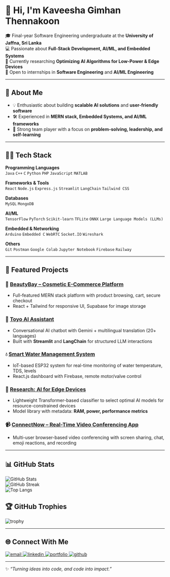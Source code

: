 # 👋 Hi, I'm Kaveesha Gimhan Thennakoon  

🎓 Final-year Software Engineering undergraduate at the **University of Jaffna, Sri Lanka**  
💻 Passionate about **Full-Stack Development, AI/ML, and Embedded Systems**  
🔬 Currently researching **Optimizing AI Algorithms for Low-Power & Edge Devices**  
🌱 Open to internships in **Software Engineering** and **AI/ML Engineering**  

---

## 🚀 About Me  
- 💡 Enthusiastic about building **scalable AI solutions** and **user-friendly software**  
- 🛠 Experienced in **MERN stack, Embedded Systems, and AI/ML frameworks**  
- 🤝 Strong team player with a focus on **problem-solving, leadership, and self-learning**  

---

## 🧑‍💻 Tech Stack  

**Programming Languages**  
`Java` `C++` `C` `Python` `PHP` `JavaScript` `MATLAB`  

**Frameworks & Tools**  
`React` `Node.js` `Express.js` `Streamlit` `LangChain` `Tailwind CSS`  

**Databases**  
`MySQL` `MongoDB`  

**AI/ML**  
`TensorFlow` `PyTorch` `Scikit-learn` `TFLite` `ONNX` `Large Language Models (LLMs)`  

**Embedded & Networking**  
`Arduino` `Embedded C` `WebRTC` `Socket.IO` `Wireshark`  

**Others**  
`Git` `Postman` `Google Colab` `Jupyter Notebook` `Firebase` `Railway`  

---

## 📌 Featured Projects  

### 💄 [BeautyBay – Cosmetic E-Commerce Platform](https://github.com/kaveeshagimhan/Cosmetic-E-commerce-platform)  
- Full-featured MERN stack platform with product browsing, cart, secure checkout  
- React + Tailwind for responsive UI, Supabase for image storage  

### 🤖 [Toyo AI Assistant](https://github.com/kaveeshagimhan/Toyo-Chat)  
- Conversational AI chatbot with Gemini + multilingual translation (20+ languages)  
- Built with **Streamlit** and **LangChain** for structured LLM interactions  

### 💧 [Smart Water Management System](https://github.com/Dama-27/Real-Time-Household-Water-Management-System)  
- IoT-based ESP32 system for real-time monitoring of water temperature, TDS, levels  
- React.js dashboard with Firebase, remote motor/valve control  

### 🔬 [Research: AI for Edge Devices](#)  
- Lightweight Transformer-based classifier to select optimal AI models for resource-constrained devices  
- Model library with metadata: **RAM, power, performance metrics**  

### 📹 [ConnectNow – Real-Time Video Conferencing App](https://github.com/kaveeshagimhan/Real-Time-Video-Conferencing-Application-using-WebRTC)  
- Multi-user browser-based video conferencing with screen sharing, chat, emoji reactions, and recording  

---

## 📊 GitHub Stats  

![GitHub Stats](https://github-readme-stats.vercel.app/api?username=kaveeshagimhan&show_icons=true&theme=radical)  
![GitHub Streak](https://github-readme-streak-stats.herokuapp.com/?user=kaveeshagimhan&theme=radical)  
![Top Langs](https://github-readme-stats.vercel.app/api/top-langs/?username=kaveeshagimhan&layout=compact&theme=radical) 
## 🏆 GitHub Trophies
![trophy](https://github-profile-trophy.vercel.app/?username=kaveeshagimhan&theme=radical&no-frame=true&margin-w=15)


---

## 🌐 Connect With Me 

<p align="left">
  <a href="mailto:kaveeshagimhan20@gmail.com">
    <img src="https://img.icons8.com/ios-filled/40/EA4335/gmail-new.png" alt="email"/>
  </a>
  <a href="https://www.linkedin.com/in/kaveesha-gimhan-thennakoon-26572832b/">
    <img src="https://img.icons8.com/ios-filled/40/0A66C2/linkedin.png" alt="linkedin"/>
  </a>
  <a href="https://portfolio-d60d3.web.app/">
    <img src="https://img.icons8.com/ios-filled/40/4CAF50/domain.png" alt="portfolio"/>
  </a>
  <a href="https://github.com/kaveeshagimhan">
    <img src="https://img.icons8.com/ios-filled/40/181717/github.png" alt="github"/>
  </a>
</p>
  

---
✨ *“Turning ideas into code, and code into impact.”*  
